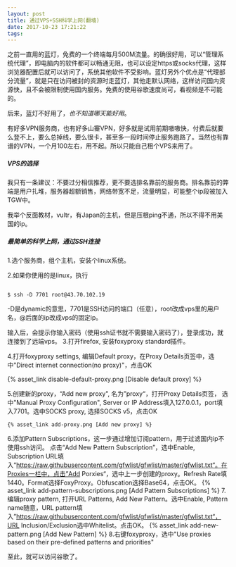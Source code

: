 ```yaml
---
layout: post
title: 通过VPS+SSH科学上网(翻墙)
date: 2017-10-23 17:21:22
tags:
---
```

之前一直用的蓝灯，免费的一个终端每月500M流量。的确很好用，可以“管理系统代理”，即电脑内的软件都可以畅通无阻，也可以设定https或socks代理，这样浏览器配置后就可以访问了，系统其他软件不受影响。蓝灯另外个优点是“代理部分流量”，就是只在访问被封的资源时走蓝灯，其他走默认网络，这样访问国内资源快，且不会被限制使用国内服务。免费的使用谷歌速度尚可，看视频是不可能的。

后来，蓝灯不好用了，*也不知道哪天能好用*。

有好多VPN服务商，也有好多山寨VPN，好多就是试用前期嗷嗷快，付费后就要么登不上，要么总掉线，要么很卡，甚至多一段时间停止服务跑路了。当然也有靠谱的VPN，一个月100左右，用不起。所以只能自己租个VPS来用了。

##### VPS的选择

我只有一条建议：不要过分相信推荐，更不要选排名靠前的服务商。排名靠前的弊端是用户扎堆，服务器超额销售，网络带宽不足，流量明显，可能整个ip段被加入TGW中。

我举个反面教材，vultr，有Japan的主机，但是压根ping不通，所以不得不用美国的ip。

##### 最简单的科学上网，通过SSH连接


1.选个服务商，组个主机，安装个linux系统。

2.如果你使用的是linux，执行

```

$ ssh -D 7701 root@43.70.102.19

``` 

-D是dynamic的意思，7701是SSH访问的端口（任意），root改成vps里的用户名，@后面的ip改成vps的固定ip。

输入后，会提示你输入密码（使用ssh证书就不需要输入密码了），登录成功，就连接到了远端vps。
3.打开firefox, 安装foxyproxy standard插件。

4.打开foxyproxy settings, 编辑Default proxy，在Proxy Details页签中，选中"Direct internet connection(no proxy)"，点击OK

   {% asset_link disable-default-proxy.png [Disable default proxy] %}

5.创建新的proxy，“Add new proxy", 名为”proxy“，打开Proxy Details页签， 选中"Manual Proxy Configuration", Server or IP Address填入127.0.0.1，port填入7701。选中SOCKS proxy, 选择SOCKS v5，点击OK

    {% asset_link add-proxy.png [Add new proxy] %}

6.添加Pattern Subscriptions，这一步通过增加订阅pattern，用于过滤国内ip不使用ssh访问。
点击“Add New Pattern Subscription”，选中Enable, Subscription URL填入“https://raw.githubusercontent.com/gfwlist/gfwlist/master/gfwlist.txt“。在Proxies一栏中，点击”Add Porxies“，选中上一步创建的proxy。Refresh Rate填1440。Format选择FoxyProxy。Obfuscation选择Base64，点击OK。
    {% asset_link add-pattern-subscriptions.png [Add Pattern Subscriptions] %}
7.编辑proxy pattern, 打开URL Patterns, Add New Pattern。选中Enable, Pattern name随意，URL pattern填入”https://raw.githubusercontent.com/gfwlist/gfwlist/master/gfwlist.txt“，URL Inclusion/Exclusion选中Whitelist。点击OK。
    {% asset_link add-new-pattern.png [Add New Pattern] %}
8.右键foxyproxy，选中"Use proxies based on their pre-defined patterns and priorities"

至此，就可以访问谷歌了。